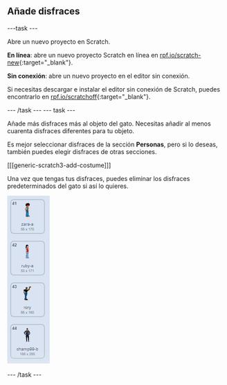 ## Añade disfraces

---task ---

Abre un nuevo proyecto en Scratch.

**En línea**: abre un nuevo proyecto Scratch en línea en [rpf.io/scratch-new](https://rpf.io/scratch-new){:target="_blank"}.

**Sin conexión**: abre un nuevo proyecto en el editor sin conexión.

Si necesitas descargar e instalar el editor sin conexión de Scratch, puedes encontrarlo en [rpf.io/scratchoff](https://rpf.io/scratchoff){:target="_blank"}.

--- /task --- --- task ---

Añade más disfraces más al objeto del gato. Necesitas añadir al menos cuarenta disfraces diferentes para tu objeto.

Es mejor seleccionar disfraces de la sección **Personas**, pero si lo deseas, también puedes elegir disfraces de otras secciones.

[[[generic-scratch3-add-costume]]]

Una vez que tengas tus disfraces, puedes eliminar los disfraces predeterminados del gato si así lo quieres.

![disfraces](images/costumes.png)

--- /task ---
